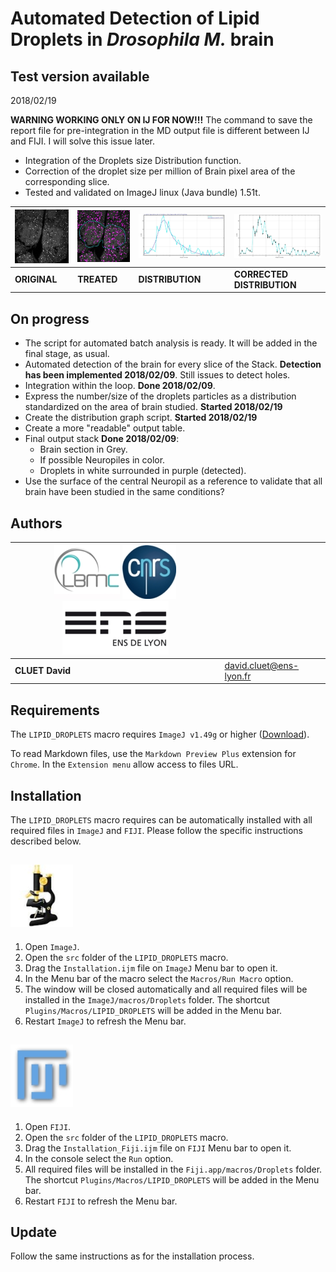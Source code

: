 Automated Detection of Lipid Droplets in *Drosophila M.* brain
===


**Test version available**
--

2018/02/19

**WARNING WORKING ONLY ON IJ FOR NOW!!!**
The command to save the report file for pre-integration in the MD output file is different between IJ and FIJI. I will solve this issue later.

- Integration of the Droplets size Distribution function.
- Correction of the droplet size per million of Brain pixel area of the corresponding slice.
- Tested and validated on ImageJ linux (Java bundle) 1.51t.


|![Example original](doc/Original.jpg)|![Example treated](doc/Treated.jpg)|![Example distribution](doc/Distribution.jpg)|![Example corrected distribution](doc/CDistribution.jpg)
|-------------------------------------|-----------------------------------|-----------------------------------|-----------------------------------|
|**ORIGINAL**   |**TREATED**   |**DISTRIBUTION**   |**CORRECTED DISTRIBUTION**   |


**On progress**
--
- The script for automated batch analysis is ready. It will be added in the final stage, as usual.
- Automated detection of the brain for every slice of the Stack. **Detection has been implemented 2018/02/09**. Still issues to detect holes.
- Integration within the loop. **Done 2018/02/09**.
- Express the number/size of the droplets particles as a distribution standardized on the area of brain studied. **Started 2018/02/19**
- Create the distribution graph script. **Started 2018/02/19**
- Create a more "readable" output table.
- Final output stack **Done 2018/02/09**:
    - Brain section in Grey.
    - If possible Neuropiles in color.
    - Droplets in white surrounded in purple (detected).
- Use the surface of the central Neuropil as a reference to validate that all brain have been studied in the same conditions?


**Authors**
--

| ![LBMC Logo](doc/Logo_LBMC.jpg) ![CNRS Logo](doc/Logo_cnrs.jpg) ![ENS Logo](doc/Logo_ens.jpg) ||
|-----------------------------|------------|
|**CLUET David**|     [david.cluet@ens-lyon.fr](david.cluet@ens-lyon.fr)|


**Requirements**
--
The `LIPID_DROPLETS` macro requires `ImageJ v1.49g` or higher ([Download](https://imagej.nih.gov/ij/download.html)).

To read Markdown files, use the `Markdown Preview Plus` extension for `Chrome`. In the `Extension menu` allow access to files URL.


**Installation**
--
The `LIPID_DROPLETS` macro requires can be automatically installed with all required files in `ImageJ` and `FIJI`. Please follow the specific instructions described below.


![ImageJ Logo](doc/IJ.jpg)
---
1. Open `ImageJ`.
2. Open the `src` folder of the `LIPID_DROPLETS` macro.
3. Drag the `Installation.ijm` file on `ImageJ` Menu bar to open it.
4. In the Menu bar of the macro select the `Macros/Run Macro` option.
5. The window will be closed automatically and all required files will be installed in the `ImageJ/macros/Droplets` folder. The shortcut `Plugins/Macros/LIPID_DROPLETS` will be added in the Menu bar.
6. Restart `ImageJ` to refresh the Menu bar.


![FIJI Logo](doc/FIJI.jpg)
---
1. Open `FIJI`.
2. Open the `src` folder of the `LIPID_DROPLETS` macro.
3. Drag the `Installation_Fiji.ijm` file on `FIJI` Menu bar to open it.
4. In the console select the `Run` option.
5. All required files will be installed in the `Fiji.app/macros/Droplets` folder. The shortcut `Plugins/Macros/LIPID_DROPLETS` will be added in the Menu bar.
6. Restart `FIJI` to refresh the Menu bar.


Update
---
Follow the same instructions as for the installation process.
